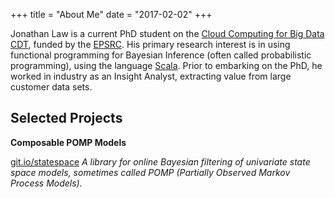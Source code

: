 +++
title = "About Me"
date = "2017-02-02"
+++

Jonathan Law is a current PhD student on the [Cloud Computing for Big Data CDT](http://www.bigdata-cdt.ac.uk/), funded by the [EPSRC](https://www.epsrc.ac.uk). His primary research interest is in using functional programming for Bayesian Inference (often called probabilistic programming), using the language [Scala](http://www.scala-lang.org/). Prior to embarking on the PhD, he worked in industry as an Insight Analyst, extracting value from large customer data sets.

## Selected Projects

**Composable POMP Models**

[git.io/statespace](https://git.io/statespace) 
*A library for online Bayesian filtering of univariate state space models, sometimes called POMP (Partially Observed Markov Process Models).*
